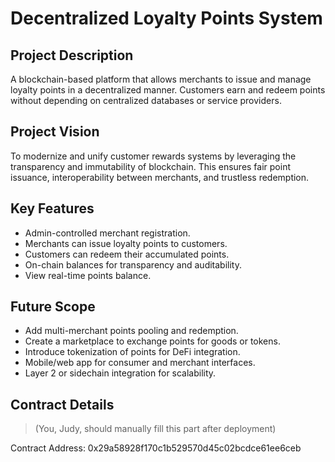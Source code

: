 # Decentralized Loyalty Points System

## Project Description
A blockchain-based platform that allows merchants to issue and manage loyalty points in a decentralized manner. Customers earn and redeem points without depending on centralized databases or service providers.

## Project Vision
To modernize and unify customer rewards systems by leveraging the transparency and immutability of blockchain. This ensures fair point issuance, interoperability between merchants, and trustless redemption.

## Key Features
- Admin-controlled merchant registration.
- Merchants can issue loyalty points to customers.
- Customers can redeem their accumulated points.
- On-chain balances for transparency and auditability.
- View real-time points balance.

## Future Scope
- Add multi-merchant points pooling and redemption.
- Create a marketplace to exchange points for goods or tokens.
- Introduce tokenization of points for DeFi integration.
- Mobile/web app for consumer and merchant interfaces.
- Layer 2 or sidechain integration for scalability.

## Contract Details
> (You, Judy, should manually fill this part after deployment)




Contract Address: 0x29a58928f170c1b529570d45c02bcdce61ee6ceb
